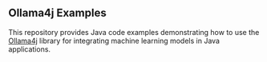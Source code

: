 ## Ollama4j Examples

This repository provides Java code examples demonstrating how to use the [Ollama4j](https://github.com/ollama4j/ollama4j) library for integrating machine learning models in Java applications.
